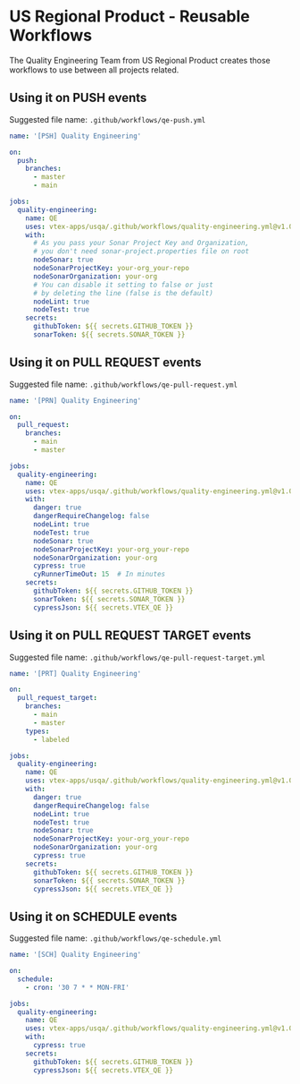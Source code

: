 # US Regional Product - Reusable Workflows

The Quality Engineering Team from US Regional Product creates those workflows to use between all projects related.

## Using it on PUSH events
Suggested file name: `.github/workflows/qe-push.yml`

```yaml
name: '[PSH] Quality Engineering'

on:
  push:
    branches: 
      - master
      - main

jobs:
  quality-engineering:
    name: QE
    uses: vtex-apps/usqa/.github/workflows/quality-engineering.yml@v1.0.0
    with:
      # As you pass your Sonar Project Key and Organization,
      # you don't need sonar-project.properties file on root
      nodeSonar: true
      nodeSonarProjectKey: your-org_your-repo
      nodeSonarOrganization: your-org
      # You can disable it setting to false or just
      # by deleting the line (false is the default)
      nodeLint: true
      nodeTest: true
    secrets:
      githubToken: ${{ secrets.GITHUB_TOKEN }}
      sonarToken: ${{ secrets.SONAR_TOKEN }}
```

## Using it on PULL REQUEST events
Suggested file name: `.github/workflows/qe-pull-request.yml`

```yaml
name: '[PRN] Quality Engineering'

on:
  pull_request:
    branches: 
      - main
      - master

jobs:
  quality-engineering:
    name: QE
    uses: vtex-apps/usqa/.github/workflows/quality-engineering.yml@v1.0.0
    with:
      danger: true
      dangerRequireChangelog: false
      nodeLint: true
      nodeTest: true
      nodeSonar: true
      nodeSonarProjectKey: your-org_your-repo
      nodeSonarOrganization: your-org      
      cypress: true
      cyRunnerTimeOut: 15  # In minutes
    secrets:
      githubToken: ${{ secrets.GITHUB_TOKEN }}
      sonarToken: ${{ secrets.SONAR_TOKEN }}
      cypressJson: ${{ secrets.VTEX_QE }}
```

## Using it on PULL REQUEST TARGET events
Suggested file name: `.github/workflows/qe-pull-request-target.yml`

```yaml
name: '[PRT] Quality Engineering'

on:
  pull_request_target:
    branches: 
      - main
      - master
    types:
      - labeled

jobs:
  quality-engineering:
    name: QE
    uses: vtex-apps/usqa/.github/workflows/quality-engineering.yml@v1.0.0
    with:
      danger: true
      dangerRequireChangelog: false
      nodeLint: true
      nodeTest: true
      nodeSonar: true
      nodeSonarProjectKey: your-org_your-repo
      nodeSonarOrganization: your-org      
      cypress: true
    secrets:
      githubToken: ${{ secrets.GITHUB_TOKEN }}
      sonarToken: ${{ secrets.SONAR_TOKEN }}
      cypressJson: ${{ secrets.VTEX_QE }}
```

## Using it on SCHEDULE events
Suggested file name: `.github/workflows/qe-schedule.yml`

```yaml
name: '[SCH] Quality Engineering'

on:
  schedule:
    - cron: '30 7 * * MON-FRI'

jobs:
  quality-engineering:
    name: QE
    uses: vtex-apps/usqa/.github/workflows/quality-engineering.yml@v1.0.0
    with:
      cypress: true
    secrets:
      githubToken: ${{ secrets.GITHUB_TOKEN }}
      cypressJson: ${{ secrets.VTEX_QE }}
```
